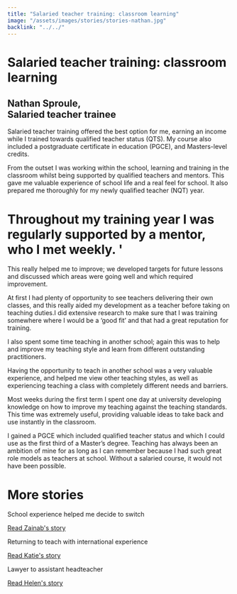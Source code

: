 ```yaml
---
title: "Salaried teacher training: classroom learning"
image: "/assets/images/stories/stories-nathan.jpg"
backlink: "../../"
---
```


<div class="content-wrapper">
    <div class="content__right">
    </div>
    <div class="content__left">
        <div class="stories">
            <h1>Salaried teacher training: classroom learning</h1>
            <div class="story-header">
                <div class="story-header__thumb" style="background-image:url('/assets/images/stories/stories-nathan.jpg')"></div>
                <div class="story-header__label">
                    <h2>Nathan Sproule, <br>Salaried teacher trainee</h2>
                </div>
            </div>
            <p class="prominent">
                Salaried teacher training offered the best option for me, earning an income while I trained towards qualified teacher status (QTS). My course also included a postgraduate certificate in education (PGCE), and Masters-level credits.
            </p>
            <p>
            From the outset I was working within the school, learning and training in the classroom whilst being supported by qualified teachers and mentors. This gave me valuable experience of school life and a real feel for school. It also prepared me thoroughly for my newly qualified teacher (NQT) year.
            </p>
            <div>
                <div class="quote-block">
                    <span class="icon-quote"></span>
                    <h1> Throughout my training year I was regularly supported by a mentor, who I met weekly. '<span class="icon-quote quote-close"></span></h1>
                </div>
               <p>
                  This really helped me to improve; we developed targets for future lessons and discussed which areas were going well and which required improvement.
                </p>
            </div>
            <p>
            At first I had plenty of opportunity to see teachers delivering their own classes, and this really aided my development as a teacher before taking on teaching duties.I did extensive research to make sure that I was training somewhere where I would be a ‘good fit’ and that had a great reputation for training.
            </p>
            <p>
            I also spent some time teaching in another school; again this was to help and improve my teaching style and learn from different outstanding practitioners.
            </p>
            <p>
            Having the opportunity to teach in another school was a very valuable experience, and helped me view other teaching styles, as well as experiencing teaching a class with completely different needs and barriers.
            </p>
            <p>
            Most weeks during the first term I spent one day at university developing knowledge on how to improve my teaching against the teaching standards. This time was extremely useful, providing valuable ideas to take back and use instantly in the classroom.
            </p>
            <p>
            I gained a PGCE which included qualified teacher status and which I could use as the first third of a Master’s degree. Teaching has always been an ambition of mine for as long as I can remember because I had such great role models as teachers at school. Without a salaried course, it would not have been possible.
            </p>
        </div>
    </div>
</div>

<div class="more-stories">
    <h1 class="more-stories_header strapline">More stories</h1>
    <div class="more-stories__thumbs">
        <div class="more-stories__thumbs__thumb">
            <a href="/life-as-a-teacher/my-story-into-teaching/career-changers/school-experience-helped-me-decide-to-switch">
                <div class="more-stories__thumbs__thumb__img" style="background-image:url('/assets/images/stories/stories-zainab.jpg')"></div>
            </a>
            <div class="more-stories__thumbs__thumb__content">
                <p>School experience helped me decide to switch</p>
                <a class="git-link" href="/life-as-a-teacher/my-story-into-teaching/career-changers/school-experience-helped-me-decide-to-switch">Read Zainab's story  <i class="fas fa-chevron-right"></i></a>
            </div>
        </div>
        <div class="more-stories__thumbs__thumb">
            <a href="/life-as-a-teacher/my-story-into-teaching/international-career-changers/returning-to-teaching-with-international-experience">
                <div class="more-stories__thumbs__thumb__img" style="background-image:url('/assets/images/stories/stories-katie.png')"></div>
            </a>
            <div class="more-stories__thumbs__thumb__content">
                <p>Returning to teach with international experience</p>
                <a class="git-link" href="/life-as-a-teacher/my-story-into-teaching/international-career-changers/returning-to-teaching-with-international-experience">Read Katie's story  <i class="fas fa-chevron-right"></i></a>
            </div>
        </div>
        <div class="more-stories__thumbs__thumb">
            <a href="/life-as-a-teacher/my-story-into-teaching/career-progression/lawyer-to-assistant-teacher">
                <div class="more-stories__thumbs__thumb__img" style="background-image:url('/assets/images/stories/stories-helen.jpg')"></div>
            </a>
            <div class="more-stories__thumbs__thumb__content">
                <p>Lawyer to assistant headteacher</p>
                <a class="git-link" href="/life-as-a-teacher/my-story-into-teaching/career-progression/lawyer-to-assistant-teacher">Read Helen's story <i class="fas fa-chevron-right"></i></a>
            </div>
        </div>
    </div>
</div>
